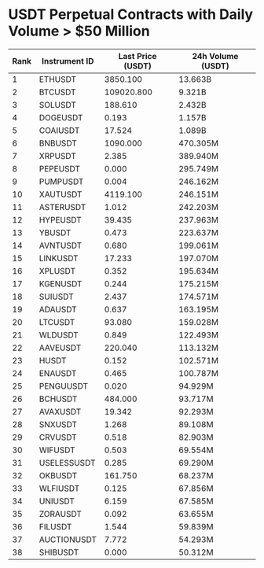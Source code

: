 # USDT Perpetual Contracts with Daily Volume > $50 Million

| Rank | Instrument ID | Last Price (USDT) | 24h Volume (USDT) |
|------|---------------|-------------------|-------------------|
| 1 | ETHUSDT | 3850.100 | 13.663B |
| 2 | BTCUSDT | 109020.800 | 9.321B |
| 3 | SOLUSDT | 188.610 | 2.432B |
| 4 | DOGEUSDT | 0.193 | 1.157B |
| 5 | COAIUSDT | 17.524 | 1.089B |
| 6 | BNBUSDT | 1090.000 | 470.305M |
| 7 | XRPUSDT | 2.385 | 389.940M |
| 8 | PEPEUSDT | 0.000 | 295.749M |
| 9 | PUMPUSDT | 0.004 | 246.162M |
| 10 | XAUTUSDT | 4119.100 | 246.151M |
| 11 | ASTERUSDT | 1.012 | 242.203M |
| 12 | HYPEUSDT | 39.435 | 237.963M |
| 13 | YBUSDT | 0.473 | 223.637M |
| 14 | AVNTUSDT | 0.680 | 199.061M |
| 15 | LINKUSDT | 17.233 | 197.070M |
| 16 | XPLUSDT | 0.352 | 195.634M |
| 17 | KGENUSDT | 0.244 | 175.215M |
| 18 | SUIUSDT | 2.437 | 174.571M |
| 19 | ADAUSDT | 0.637 | 163.195M |
| 20 | LTCUSDT | 93.080 | 159.028M |
| 21 | WLDUSDT | 0.849 | 122.493M |
| 22 | AAVEUSDT | 220.040 | 113.132M |
| 23 | HUSDT | 0.152 | 102.571M |
| 24 | ENAUSDT | 0.465 | 100.787M |
| 25 | PENGUUSDT | 0.020 | 94.929M |
| 26 | BCHUSDT | 484.000 | 93.717M |
| 27 | AVAXUSDT | 19.342 | 92.293M |
| 28 | SNXUSDT | 1.268 | 89.108M |
| 29 | CRVUSDT | 0.518 | 82.903M |
| 30 | WIFUSDT | 0.503 | 69.554M |
| 31 | USELESSUSDT | 0.285 | 69.290M |
| 32 | OKBUSDT | 161.750 | 68.237M |
| 33 | WLFIUSDT | 0.125 | 67.856M |
| 34 | UNIUSDT | 6.159 | 67.585M |
| 35 | ZORAUSDT | 0.092 | 63.655M |
| 36 | FILUSDT | 1.544 | 59.839M |
| 37 | AUCTIONUSDT | 7.772 | 54.293M |
| 38 | SHIBUSDT | 0.000 | 50.312M |
